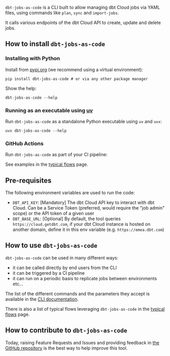 `dbt-jobs-as-code` is a CLI built to allow managing dbt Cloud jobs via YAML files, using commands like `plan`, `sync` and `import-jobs`.

It calls various endpoints of the dbt Cloud API to create, update and delete jobs.

## How to install `dbt-jobs-as-code`

### Installing with Python

Install from [pypi.org](https://pypi.org/p/dbt-jobs-as-code) (we recommend using a virtual environment):

```shell
pip install dbt-jobs-as-code # or via any other package manager
```

Show the help:

```shell
dbt-jobs-as-code --help
```


### Running as an executable using [uv](https://github.com/astral-sh/uv)

Run `dbt-jobs-as-code` as a standalone Python executable using `uv` and `uvx`:

```shell
uvx dbt-jobs-as-code --help
```

### GitHub Actions

Run `dbt-jobs-as-code` as part of your CI pipeline:

See examples in the [typical flows](typical_flows.md) page.

## Pre-requisites

The following environment variables are used to run the code:

- `DBT_API_KEY`: [Mandatory] The dbt Cloud API key to interact with dbt Cloud. Can be a Service Token (preferred, would require the "job admin" scope) or the API token of a given user
- `DBT_BASE_URL`: [Optional] By default, the tool queries `https://cloud.getdbt.com`, if your dbt Cloud instance is hosted on another domain, define it in this env variable (e.g. `https://emea.dbt.com`)

## How to use `dbt-jobs-as-code`

`dbt-jobs-as-code` can be used in many different ways:

- it can be called directly by end users from the CLI
- it can be triggered by a CI pipeline
- it can run on a periodic basis to replicate jobs between environments etc...

The list of the different commands and the parameters they accept is available in the [CLI documentation](cli.md).

There is also a list of typical flows leveraging `dbt-jobs-as-code` in the [typical flows](typical_flows.md) page.

## How to contribute to `dbt-jobs-as-code`

Today, raising Feature Requests and Issues and providing feedback in [the GitHub repository](https://github.com/dbt-labs/dbt-jobs-as-code) is the best way to help improve this tool.
